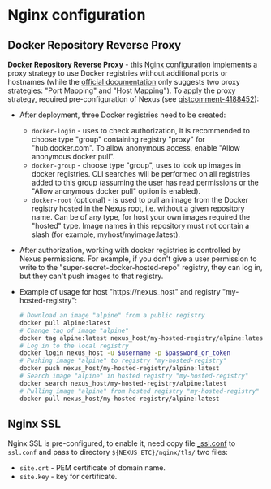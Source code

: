 # Nginx configuration

## Docker Repository Reverse Proxy

**Docker Repository Reverse Proxy** - this [Nginx configuration](../etc/nginx/docker_location.conf) implements a proxy strategy to use Docker registries without additional ports or hostnames (while the [official documentation][1] only suggests two proxy strategies: "Port Mapping" and "Host Mapping"). To apply the proxy strategy, required pre-configuration of Nexus (see [gistcomment-4188452][2]):

* After deployment, three Docker registries need to be created:

  * `docker-login` - uses to check authorization, it is recommended to choose type "group" containing registry "proxy" for "hub.docker.com". To allow anonymous access, enable "Allow anonymous docker pull".
  * `docker-group` - choose type "group", uses to look up images in docker registries. CLI searches will be performed on all registries added to this group (assuming the user has read permissions or the "Allow anonymous docker pull" option is enabled).
  * `docker-root` (optional) - is used to pull an image from the Docker registry hosted in the Nexus root, i.e. without a given repository name. Can be of any type, for host your own images required the "hosted" type. Image names in this repository must not contain a slash (for example, myhost/myimage:latest).

* After authorization, working with docker registries is controlled by Nexus permissions. For example, if you don't give a user permission to write to the "super-secret-docker-hosted-repo" registry, they can log in, but they can't push images to that registry.
* Example of usage for host "https://nexus_host" and registry "my-hosted-registry":

    ```bash
    # Download an image "alpine" from a public registry
    docker pull alpine:latest
    # Change tag of image "alpine"
    docker tag alpine:latest nexus_host/my-hosted-registry/alpine:latest
    # Log in to the local registry
    docker login nexus_host -u $username -p $password_or_token
    # Pushing image "alpine" to registry "my-hosted-registry"
    docker push nexus_host/my-hosted-registry/alpine:latest
    # Search image "alpine" in hosted registry "my-hosted-registry"
    docker search nexus_host/my-hosted-registry/alpine:latest
    # Pulling image "alpine" from hosted registry "my-hosted-registry"
    docker pull nexus_host/my-hosted-registry/alpine:latest
    ```

## Nginx SSL

Nginx SSL is pre-configured, to enable it, need copy file [_ssl.conf](../etc/nginx/_ssl.conf) to `ssl.conf` and pass to directory `${NEXUS_ETC}/nginx/tls/` two files:

* `site.crt` - PEM certificate of domain name.
* `site.key` - key for certificate.

[1]: https://help.sonatype.com/en/docker-repository-reverse-proxy-strategies.html "Docker reverse proxy"
[2]: https://gist.github.com/abdennour/74c5de79e57a47f3351217d674238da8?permalink_comment_id=4188452#gistcomment-4188452 "Nginx for Docker registry"
